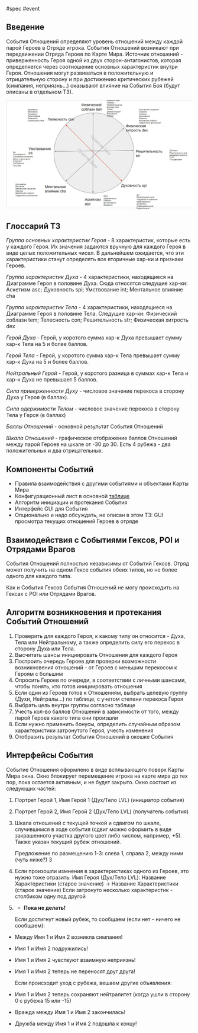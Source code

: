 #spec #event 

## Введение

События Отношений определяют уровень отношений между каждой парой Героев в Отряде игрока. События Отношений возникают при передвижении Отряда Героев по Карте Мира. Источник отношений - приверженность Героя одной из двух сторон-антагонистов, которая определяется через соотношение основных характеристик внутри Героя. Отношения могут развиваться в положительную и отрицательную сторону и при достижению критических рубежей (симпания, неприязнь...) оказывают влияние на События Боя (будут описаны в отдельном ТЗ).

![alignment.jpg](https://github.com/Arteg0r/DRKB/blob/main/alignment.jpg)


## Глоссарий ТЗ

*Группа основных характеристик Героя* - 8 характеристик, которые есть у каждого Героя. Их значения задаются вручную для каждого Героя в виде целых положительных чисел. В дальнейшем ожидается, что эти характеристики станут определять все вторичные хар-ки и признаки Героев.

*Группа характеристик Духа* - 4 характеристики, находящиеся на Диаграмме Героя в половине Духа. Сюда относятся следущие хар-ки: Аскетизм asc; Духовность spi; Умствование int; Ментальное влияние cha

*Группа характеристик Тела* - 4 характеристики, находящиеся на Диаграмме Героя в половине Тела. Следущие хар-ки: Физический соблазн tem; Телесность con; Решительность str; Физическая хитрость dex

*Герой Духа* - Герой, у коротого сумма хар-к Духа превышает сумму хар-к Тела на 5 и более баллов. 

*Герой Тела* - Герой, у коротого сумма хар-к Тела превышает сумму хар-к Духа на 5 и более баллов.

*Нейтральный Герой* - Герой, у коротого разница в суммах хар-к Тела и хар-к Духа не превышает 5 баллов.

*Сила приверженности Духу* - числовое значение перекоса в сторону Духа у Героя (в баллах). 

*Сила одержимости Телом* - числовое значение перекоса в сторону Тела у Героя (в баллах)

*Баллы Отношений* - основной результат События Отношений 

*Шкала Отношений* - графическое отображение баллов Отношений между парой Героев на шкале от -30 до 30. Есть 4 рубежа - два положительных и два отрицательных.


## Компоненты Событий

- Правила взаимодействия с другими событиями и объектами Карты Мира
- Конфигурационный лист в основной [таблице](https://docs.google.com/spreadsheets/d/12acMQ8UTlDRHP0NvzSGVLYKb9QMhw2AjD9EKXTQug3U/edit#gid=2067628352)
- Алгоритм инициации и протекания События
- Интерфейс GUI для События
- Опционально и надо обсуждать, не описан в этом ТЗ: GUI просмотра текущих отношений Героев в отряде


## Взаимодействия с Событиями Гексов, POI  и Отрядами Врагов

События Отношений полностью независимы от Событий Гексов. Отряд может получить на одном Гексе события обеих типов, но не более одного для каждого типа.

Как и События Гексов События Отношений не могу происходить на Гексах с POI или Отрядами Врагов.


## Алгоритм возникновения и протекания Событий Отношений

1) Проверить для каждого Героя, к какому типу он относится - Духа, Тела или Нейтральному, а также определить силу его перекос в сторону Духа или Тела.
2) Высчитать шансы инициировать Отношения для каждого Героя
3) Построить очередь Героев для проверки возможности возникновения отношений - от Героев с меньшим перекосом к Героям с большим
4) Опросить Героев по очереди, в соответствии с личными шансами, чтобы понять, кто готов инициировать отношения
5) Если один из Героев готов к Отношениям, выбрать целевую группу (Духи, Нейтралы...)  по таблице, с учетом степени перекоса Героя
6) Выбрать цель внутри группы согласно таблице
7) Учесть кол-во баллов Отношений в зависимости от того, между парой Героев какого типа они произшли
8) Если нужно применить бонусы, определить случайным образом характеристики затронутого Героя, учесть изменения
9) Отобразить результат События Отношений в окошке События


## Интерфейсы События

Событие Отношения оформлено в виде всплывающего поверх Карты Мира окна. Окно блокирует перемещение игрока на карте мира до тех пор, пока остается активным, и не будет закрыто. Окно состоит из следующих частей:

1) Портрет Герой 1, Имя Герой 1 (Дух/Тело LVL) (инициатор события)
2) Портрет Герой 2, Имя Герой 2 (Дух/Тело LVL) (получатель события)
3) Шкала отношений с текущей точкой и сдвигом по шкале, случившимся в ходе события (сдвиг можно оформить в виде закрашенного участка другого цвет либо числом, например, +5). Также указан текущий рубеж отношений.
   
   Предложение по размещению 1-3: слева 1, справа 2, между ними (чуть ниже?) 3 

4) Если произошли измнения в характеристиках одного из Героев, это нужно тоже отразить: Имя Героя (Дух/Тело LVL): Название Характеристики (старое значение) -> Название Характеристики (старое значение) 
   Если затронуто несколько характеристик - столбиком одну под другой
   
5) *  **Пока не делать!** 
   
   Если достигнут новый рубеж, то сообщаем (если нет - ничего не сообщаем):

- Между Имя 1 и Имя 2 возникла симпания!

- Имя 1 и Имя 2 подружились!

- Имя 1 и Имя 2 чувствуют взаимную неприязнь!

- Имя 1 и Имя 2 теперь не переносят друг друга!
  
  Если происходит уход с рубежа, вешаем другие объявления:
  
- Имя 1 и Имя 2 теперь сохраняют нейтралитет (когда ушли в сторону 0 с рубежа 15 или -15)
- Вражда между Имя 1 и Имя 2 закончилась!
- Дружба между Имя 1 и Имя 2 подошла к концу!




